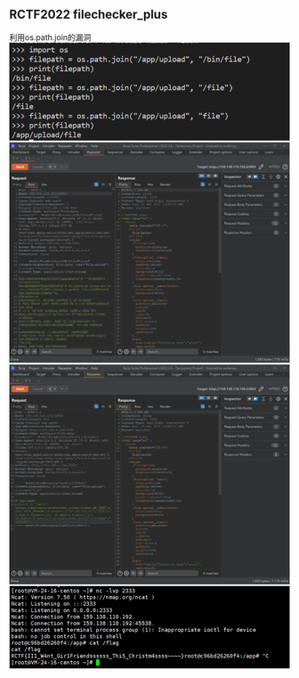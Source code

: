 ## RCTF2022 filechecker_plus
利用os.path.join的漏洞<br />![8b2167af6621cfde3bed163456dbb47.png](./images/20231018_0000563993.png)<br />![image.png](./images/20231018_0000585397.png)<br />![image.png](./images/20231018_0000594446.png)<br />![image.png](./images/20231018_0001004993.png)
